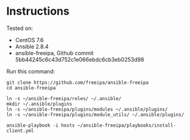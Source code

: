 # Instructions

Tested on:
- CentOS 7.6
- Ansible 2.8.4
- ansible-freeipa, Github commit 5bb44245c6c43d752c1e066ebdc6cb3eb0253d98

Run this command:

    git clone https://github.com/freeipa/ansible-freeipa
    cd ansible-freeipa

    ln -s ~/ansible-freeipa/roles/ ~/.ansible/
    mkdir ~/.ansible/plugins
    ln -s ~/ansible-freeipa/plugins/modules ~/.ansible/plugins/
    ln -s ~/ansible-freeipa/plugins/module_utils/ ~/.ansible/plugins/

    ansible-playbook -i hosts ~/ansible-freeipa/playbooks/install-client.yml

